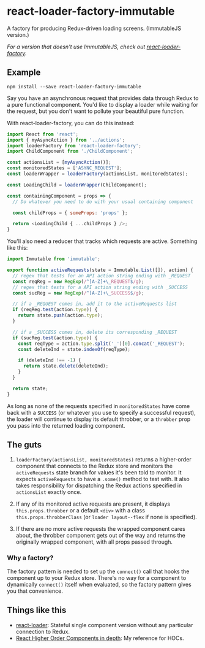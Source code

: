 # react-loader-factory-immutable

A factory for producing Redux-driven loading screens. (ImmutableJS version.)

*For a version that doesn't use ImmutableJS, check out
[react-loader-factory](https://www.npmjs.com/package/react-loader-factory).*

## Example

```
npm install --save react-loader-factory-immutable
```

Say you have an asynchronous request that provides data through Redux to a pure
functional component. You'd like to display a loader while waiting for the
request, but you don't want to pollute your beautiful pure function.

With react-loader-factory, you can do this instead:

```js
import React from 'react';
import { myAsyncAction } from '../actions';
import loaderFactory from 'react-loader-factory';
import ChildComponent from './ChildComponent';

const actionsList = [myAsyncAction()];
const monitoredStates = ['ASYNC_REQUEST'];
const loaderWrapper = loaderFactory(actionsList, monitoredStates);

const LoadingChild = loaderWrapper(ChildComponent);

const containingComponent = props => {
  // Do whatever you need to do with your usual containing component

  const childProps = { someProps: 'props' };

  return <LoadingChild { ...childProps } />;
}
```

You'll also need a reducer that tracks which requests are active. Something like
this:

```js
import Immutable from 'immutable';

export function activeRequests(state = Immutable.List([]), action) {
  // regex that tests for an API action string ending with _REQUEST
  const reqReg = new RegExp(/^[A-Z]+\_REQUEST$/g);
  // regex that tests for a API action string ending with _SUCCESS
  const sucReg = new RegExp(/^[A-Z]+\_SUCCESS$/g);

  // if a _REQUEST comes in, add it to the activeRequests list
  if (reqReg.test(action.type)) {
    return state.push(action.type);
  }

  // if a _SUCCESS comes in, delete its corresponding _REQUEST
  if (sucReg.test(action.type)) {
    const reqType = action.type.split('_')[0].concat('_REQUEST');
    const deleteInd = state.indexOf(reqType);

    if (deleteInd !== -1) {
      return state.delete(deleteInd);
    }
  }

  return state;
}
```

As long as none of the requests specified in `monitoredStates` have come back
with a `SUCCESS` (or whatever you use to specify a successful request), the
loader will continue to display its default throbber, or a `throbber` prop you
pass into the returned loading component.

## The guts

1. `loaderFactory(actionsList, monitoredStates)` returns a higher-order
   component that connects to the Redux store and monitors the `activeRequests`
   state branch for values it's been told to monitor. It expects
   `activeRequests` to have a `.some()` method to test with. It also takes
   responsibility for dispatching the Redux actions specified in `actionsList`
   exactly once.

2. If any of its monitored active requests are present, it displays
   `this.props.throbber` or a default `<div>` with a class
   `this.props.throbberClass` (or `loader layout--flex` if none is specified).

3. If there are no more active requests the wrapped component cares about, the
   throbber component gets out of the way and returns the originally wrapped
   component, with all props passed through.

### Why a factory?

The factory pattern is needed to set up the `connect()` call that hooks the
component up to your Redux store. There's no way for a component to dynamically
`connect()` itself when evaluated, so the factory pattern gives you that
convenience.

## Things like this

- [react-loader](https://github.com/TheCognizantFoundry/react-loader): Stateful
  single component version without any particular connection to Redux.
- [React Higher Order Components in depth](https://medium.com/@franleplant/react-higher-order-components-in-depth-cf9032ee6c3e#.nwgftq1ft):
  My reference for HOCs.

